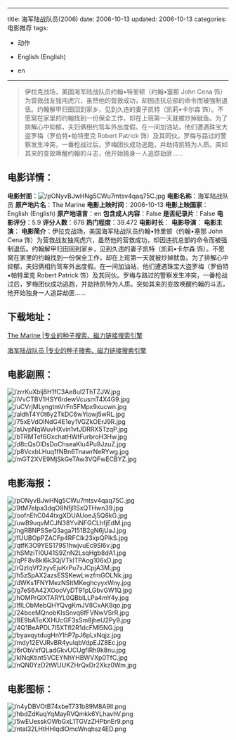 
---
title: 海军陆战队员(2006)
date: 2006-10-13
updated: 2006-10-13
categories: 电影推荐
tags:
- 动作

- English (English)
- en
---


> 伊拉克战场，美国海军陆战队员约翰•特里顿（约翰•塞那 John Cena 饰）为营救战友独闯虎穴，虽然他的营救成功，却因违抗总部的命令而被强制退伍。约翰解甲归田回到家乡，见到久违的妻子凯特（凯莉•卡尔森 饰）。不愿窝在家里的约翰找到一份保全工作，却在上班第一天就被炒掉鱿鱼。为了排解心中抑郁，夫妇俩相约驾车外出度假。在一间加油站，他们遭遇珠宝大盗罗梅（罗伯特•帕特里克 Robert Patrick 饰）及其同伙。罗梅与路过的警察发生冲突，一番枪战过后，罗梅团伙成功逃跑，并劫持凯特为人质。突如其来的变故唤醒约翰的斗志，他开始独身一人追踪劫匪……

## **电影详情**：

**电影封面**：<img src="https://image.tmdb.org/t/p/w200/pONyvBJwHNg5CWu7mtsv4qaq75C.jpg" alt="/pONyvBJwHNg5CWu7mtsv4qaq75C.jpg" title="/pONyvBJwHNg5CWu7mtsv4qaq75C.jpg">
**电影名称**：海军陆战队员
**原产地片名**：The Marine
**电影上映时间**：2006-10-13
**电影上映国家**：English (English)
**原产地语言**：en
**包含成人内容**：False
**是否纪录片**：False
**电影评分**：5.9
**评分人数**：678
**热门程度**：39.472
**电影时长**：
**电影导演**：
**电影主演**：
**电影简介**：伊拉克战场，美国海军陆战队员约翰•特里顿（约翰•塞那 John Cena 饰）为营救战友独闯虎穴，虽然他的营救成功，却因违抗总部的命令而被强制退伍。约翰解甲归田回到家乡，见到久违的妻子凯特（凯莉•卡尔森 饰）。不愿窝在家里的约翰找到一份保全工作，却在上班第一天就被炒掉鱿鱼。为了排解心中抑郁，夫妇俩相约驾车外出度假。在一间加油站，他们遭遇珠宝大盗罗梅（罗伯特•帕特里克 Robert Patrick 饰）及其同伙。罗梅与路过的警察发生冲突，一番枪战过后，罗梅团伙成功逃跑，并劫持凯特为人质。突如其来的变故唤醒约翰的斗志，他开始独身一人追踪劫匪……

## **下载地址**：
[The Marine |专业的种子搜索、磁力链接搜索引擎](https://movie.amd794.com:2083/?search=The%20Marine&ordering=&mode=match_phrase&page_size=10&page=1)

[海军陆战队员 |专业的种子搜索、磁力链接搜索引擎](https://movie.amd794.com:2083/?search=%E6%B5%B7%E5%86%9B%E9%99%86%E6%88%98%E9%98%9F%E5%91%98&ordering=&mode=match_phrase&page_size=10&page=1)
 

## **电影剧照**：
<img src="https://image.tmdb.org/t/p/original/zrrKuXblj8H1fC3Ae8uI2ThTZJW.jpg" alt="/zrrKuXblj8H1fC3Ae8uI2ThTZJW.jpg" title="/zrrKuXblj8H1fC3Ae8uI2ThTZJW.jpg"><img src="https://image.tmdb.org/t/p/original/iVvCTBV1HSY6rdewVcusmT4X4G9.jpg" alt="/iVvCTBV1HSY6rdewVcusmT4X4G9.jpg" title="/iVvCTBV1HSY6rdewVcusmT4X4G9.jpg"><img src="https://image.tmdb.org/t/p/original/uCVrjMLyngtmVrFn5FMpx9xucwn.jpg" alt="/uCVrjMLyngtmVrFn5FMpx9xucwn.jpg" title="/uCVrjMLyngtmVrFn5FMpx9xucwn.jpg"><img src="https://image.tmdb.org/t/p/original/aldhT4Y0t6y2TkDC6wYiowj5wRL.jpg" alt="/aldhT4Y0t6y2TkDC6wYiowj5wRL.jpg" title="/aldhT4Y0t6y2TkDC6wYiowj5wRL.jpg"><img src="https://image.tmdb.org/t/p/original/75xEVdOlNdG4E1ey1VGZkOErJ9R.jpg" alt="/75xEVdOlNdG4E1ey1VGZkOErJ9R.jpg" title="/75xEVdOlNdG4E1ey1VGZkOErJ9R.jpg"><img src="https://image.tmdb.org/t/p/original/aUvpNqWuvHXvin1vtJDRRX5TzqP.jpg" alt="/aUvpNqWuvHXvin1vtJDRRX5TzqP.jpg" title="/aUvpNqWuvHXvin1vtJDRRX5TzqP.jpg"><img src="https://image.tmdb.org/t/p/original/bTRMTef6GxchatHWtFurbroH3Hw.jpg" alt="/bTRMTef6GxchatHWtFurbroH3Hw.jpg" title="/bTRMTef6GxchatHWtFurbroH3Hw.jpg"><img src="https://image.tmdb.org/t/p/original/d8cQsOlDsDoChseaKlu4Pu9JzuZ.jpg" alt="/d8cQsOlDsDoChseaKlu4Pu9JzuZ.jpg" title="/d8cQsOlDsDoChseaKlu4Pu9JzuZ.jpg"><img src="https://image.tmdb.org/t/p/original/p8VcxbLHuq1fNBn6TnawrNeRYwg.jpg" alt="/p8VcxbLHuq1fNBn6TnawrNeRYwg.jpg" title="/p8VcxbLHuq1fNBn6TnawrNeRYwg.jpg"><img src="https://image.tmdb.org/t/p/original/mGT2XVE9MjSkGeTAw3VQFwECBYZ.jpg" alt="/mGT2XVE9MjSkGeTAw3VQFwECBYZ.jpg" title="/mGT2XVE9MjSkGeTAw3VQFwECBYZ.jpg">

## **电影海报**：
<img src="https://image.tmdb.org/t/p/original/pONyvBJwHNg5CWu7mtsv4qaq75C.jpg" alt="/pONyvBJwHNg5CWu7mtsv4qaq75C.jpg" title="/pONyvBJwHNg5CWu7mtsv4qaq75C.jpg"><img src="https://image.tmdb.org/t/p/original/9tM7eIpa3dqO9Nfjl1SxQTHwn39.jpg" alt="/9tM7eIpa3dqO9Nfjl1SxQTHwn39.jpg" title="/9tM7eIpa3dqO9Nfjl1SxQTHwn39.jpg"><img src="https://image.tmdb.org/t/p/original/oofnEhC044txgXDUAUoeJj5Q8kG.jpg" alt="/oofnEhC044txgXDUAUoeJj5Q8kG.jpg" title="/oofnEhC044txgXDUAUoeJj5Q8kG.jpg"><img src="https://image.tmdb.org/t/p/original/uwB9uqvMCJN38YviNFGCLhfjEdM.jpg" alt="/uwB9uqvMCJN38YviNFGCLhfjEdM.jpg" title="/uwB9uqvMCJN38YviNFGCLhfjEdM.jpg"><img src="https://image.tmdb.org/t/p/original/ngRBNPSSeQ3aga7I51B2gN6jUaJ.jpg" alt="/ngRBNPSSeQ3aga7I51B2gN6jUaJ.jpg" title="/ngRBNPSSeQ3aga7I51B2gN6jUaJ.jpg"><img src="https://image.tmdb.org/t/p/original/fUUBOpPZACFp4RFClk23xpQPlkS.jpg" alt="/fUUBOpPZACFp4RFClk23xpQPlkS.jpg" title="/fUUBOpPZACFp4RFClk23xpQPlkS.jpg"><img src="https://image.tmdb.org/t/p/original/qtfK3O9YES179S1hwjvuEc9Sl6v.jpg" alt="/qtfK3O9YES179S1hwjvuEc9Sl6v.jpg" title="/qtfK3O9YES179S1hwjvuEc9Sl6v.jpg"><img src="https://image.tmdb.org/t/p/original/hSMziTl0U41S9ZnN2LsqHgb8dA1.jpg" alt="/hSMziTl0U41S9ZnN2LsqHgb8dA1.jpg" title="/hSMziTl0U41S9ZnN2LsqHgb8dA1.jpg"><img src="https://image.tmdb.org/t/p/original/qPF8v8kI6k3QjVTklTPAog106xD.jpg" alt="/qPF8v8kI6k3QjVTklTPAog106xD.jpg" title="/qPF8v8kI6k3QjVTklTPAog106xD.jpg"><img src="https://image.tmdb.org/t/p/original/rQzIqVf2zyvEjuKrPu7xJCpjA3M.jpg" alt="/rQzIqVf2zyvEjuKrPu7xJCpjA3M.jpg" title="/rQzIqVf2zyvEjuKrPu7xJCpjA3M.jpg"><img src="https://image.tmdb.org/t/p/original/h5zSpAX2azsESSKewLwzfmGOLNk.jpg" alt="/h5zSpAX2azsESSKewLwzfmGOLNk.jpg" title="/h5zSpAX2azsESSKewLwzfmGOLNk.jpg"><img src="https://image.tmdb.org/t/p/original/dWKs1FNYMezNSltMKeghcyyxWny.jpg" alt="/dWKs1FNYMezNSltMKeghcyyxWny.jpg" title="/dWKs1FNYMezNSltMKeghcyyxWny.jpg"><img src="https://image.tmdb.org/t/p/original/g7eS6A42XOooVyDT91pLGbvGW1Q.jpg" alt="/g7eS6A42XOooVyDT91pLGbvGW1Q.jpg" title="/g7eS6A42XOooVyDT91pLGbvGW1Q.jpg"><img src="https://image.tmdb.org/t/p/original/hOMPrGlXTARYL0QBblLLPa4mY4y.jpg" alt="/hOMPrGlXTARYL0QBblLLPa4mY4y.jpg" title="/hOMPrGlXTARYL0QBblLLPa4mY4y.jpg"><img src="https://image.tmdb.org/t/p/original/lfILObMebQHYQvgKmJV8CxAK8qo.jpg" alt="/lfILObMebQHYQvgKmJV8CxAK8qo.jpg" title="/lfILObMebQHYQvgKmJV8CxAK8qo.jpg"><img src="https://image.tmdb.org/t/p/original/24bceMQnobKIsSnvq6fFVNwVSrR.jpg" alt="/24bceMQnobKIsSnvq6fFVNwVSrR.jpg" title="/24bceMQnobKIsSnvq6fFVNwVSrR.jpg"><img src="https://image.tmdb.org/t/p/original/8E9bAToKXHUcGF3sSm8jheU2Py9.jpg" alt="/8E9bAToKXHUcGF3sSm8jheU2Py9.jpg" title="/8E9bAToKXHUcGF3sSm8jheU2Py9.jpg"><img src="https://image.tmdb.org/t/p/original/4Q1BeAPDL7l5XTfl2R1dcFMl5NG.jpg" alt="/4Q1BeAPDL7l5XTfl2R1dcFMl5NG.jpg" title="/4Q1BeAPDL7l5XTfl2R1dcFMl5NG.jpg"><img src="https://image.tmdb.org/t/p/original/byaxqytdugHnYIhP7pJ6pLxNqjz.jpg" alt="/byaxqytdugHnYIhP7pJ6pLxNqjz.jpg" title="/byaxqytdugHnYIhP7pJ6pLxNqjz.jpg"><img src="https://image.tmdb.org/t/p/original/mdy12EVJRvBR4yuIqbVdpEJZ8Ec.jpg" alt="/mdy12EVJRvBR4yuIqbVdpEJZ8Ec.jpg" title="/mdy12EVJRvBR4yuIqbVdpEJZ8Ec.jpg"><img src="https://image.tmdb.org/t/p/original/6rObVxfQLadGkvUCUgfIRh9k8nu.jpg" alt="/6rObVxfQLadGkvUCUgfIRh9k8nu.jpg" title="/6rObVxfQLadGkvUCUgfIRh9k8nu.jpg"><img src="https://image.tmdb.org/t/p/original/kINqKtint5VCEYNhYHBWVXp0TfC.jpg" alt="/kINqKtint5VCEYNhYHBWVXp0TfC.jpg" title="/kINqKtint5VCEYNhYHBWVXp0TfC.jpg"><img src="https://image.tmdb.org/t/p/original/nQN0YzD2tWUUKZHrQxDr2Xkz0Wm.jpg" alt="/nQN0YzD2tWUUKZHrQxDr2Xkz0Wm.jpg" title="/nQN0YzD2tWUUKZHrQxDr2Xkz0Wm.jpg">

## **电影图标**：
<img src="https://image.tmdb.org/t/p/original/n4yDBVOtB74xbeT731b89M8A9ll.png" alt="/n4yDBVOtB74xbeT731b89M8A9ll.png" title="/n4yDBVOtB74xbeT731b89M8A9ll.png"><img src="https://image.tmdb.org/t/p/original/hbdZdKuqYqMayRVQmkk6YLhavhV.png" alt="/hbdZdKuqYqMayRVQmkk6YLhavhV.png" title="/hbdZdKuqYqMayRVQmkk6YLhavhV.png"><img src="https://image.tmdb.org/t/p/original/5wEUesskOWbGxL1TGVzZHPbnEr9.png" alt="/5wEUesskOWbGxL1TGVzZHPbnEr9.png" title="/5wEUesskOWbGxL1TGVzZHPbnEr9.png"><img src="https://image.tmdb.org/t/p/original/ntal32LHtHHlqdlOmcWnqhsz4ED.png" alt="/ntal32LHtHHlqdlOmcWnqhsz4ED.png" title="/ntal32LHtHHlqdlOmcWnqhsz4ED.png">
